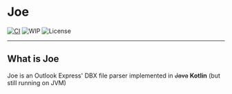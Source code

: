 # Joe

[![CI][CI_Badge]][CI] ![WIP][WIP_Badge] ![License][L_Badge]

[CI_Badge]: https://github.com/ryecrow/joe/workflows/Java%20CI%20with%20Gradle/badge.svg

[CI]: https://github.com/ryecrow/joe/actions?workflow=Java+CI+with+Gradle
[L_Badge]: https://img.shields.io/github/license/ryecrow/joe
[WIP_Badge]: https://img.shields.io/badge/status-WIP-inactive

---

## What is Joe
Joe is an Outlook Express' DBX file parser implemented in ~~Java~~ **Kotlin** (but still running on JVM)
